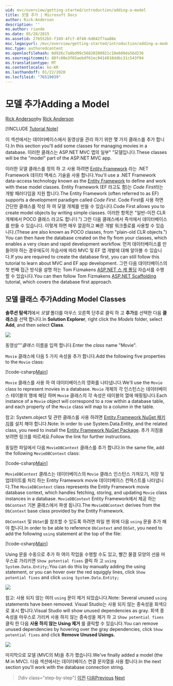 ```yaml
---
uid: mvc/overview/getting-started/introduction/adding-a-model
title: 모델 추가 | Microsoft Docs
author: Rick-Anderson
description: ''
ms.author: riande
ms.date: 05/28/2015
ms.assetid: 276552b5-f349-4fcf-8f40-6d042f7aa88e
msc.legacyurl: /mvc/overview/getting-started/introduction/adding-a-model
msc.type: authoredcontent
ms.openlocfilehash: 0d926c7a8bd99c56820208921c10e609da56d236
ms.sourcegitcommit: 88fc80e3f65aebdf61ec9414810ddbc31c543f04
ms.translationtype: MT
ms.contentlocale: ko-KR
ms.lasthandoff: 01/22/2020
ms.locfileid: "76519039"
---
```

# <a name="adding-a-model"></a><span data-ttu-id="95568-102">모델 추가</span><span class="sxs-lookup"><span data-stu-id="95568-102">Adding a Model</span></span>

<span data-ttu-id="95568-103">[Rick Anderson]((https://twitter.com/RickAndMSFT))</span><span class="sxs-lookup"><span data-stu-id="95568-103">by [Rick Anderson]((https://twitter.com/RickAndMSFT))</span></span>

[!INCLUDE [Tutorial Note](index.md)]

<span data-ttu-id="95568-104">이 섹션에서는 데이터베이스에서 동영상을 관리 하기 위한 몇 가지 클래스를 추가 합니다.</span><span class="sxs-lookup"><span data-stu-id="95568-104">In this section you'll add some classes for managing movies in a database.</span></span> <span data-ttu-id="95568-105">이러한 클래스는 ASP.NET MVC 앱의 일부&quot; &quot;모델입니다.</span><span class="sxs-lookup"><span data-stu-id="95568-105">These classes will be the &quot;model&quot; part of the ASP.NET MVC app.</span></span>

<span data-ttu-id="95568-106">이러한 모델 클래스를 정의 하 고 사용 하려면 [Entity Framework](https://docs.microsoft.com/ef/) 라는 .NET Framework 데이터 액세스 기술을 사용 합니다.</span><span class="sxs-lookup"><span data-stu-id="95568-106">You'll use a .NET Framework data-access technology known as the [Entity Framework](https://docs.microsoft.com/ef/) to define and work with these model classes.</span></span> <span data-ttu-id="95568-107">Entity Framework (EF 라고도 함)는 *Code First*라는 개발 패러다임을 지원 합니다.</span><span class="sxs-lookup"><span data-stu-id="95568-107">The Entity Framework (often referred to as EF) supports a development paradigm called *Code First*.</span></span> <span data-ttu-id="95568-108">Code First를 사용 하면 간단한 클래스를 작성 하 여 모델 개체를 만들 수 있습니다.</span><span class="sxs-lookup"><span data-stu-id="95568-108">Code First allows you to create model objects by writing simple classes.</span></span> <span data-ttu-id="95568-109">이러한 항목은 &quot;일반-이전 CLR 개체에서 POCO 클래스 라고도 합니다.&quot;) 그런 다음 클래스에서 즉석에서 데이터베이스를 만들 수 있습니다. 이렇게 하면 매우 깔끔하고 빠른 개발 워크플로를 사용할 수 있습니다.</span><span class="sxs-lookup"><span data-stu-id="95568-109">(These are also known as POCO classes, from &quot;plain-old CLR objects.&quot;) You can then have the database created on the fly from your classes, which enables a very clean and rapid development workflow.</span></span> <span data-ttu-id="95568-110">먼저 데이터베이스를 만들어야 하는 경우에도이 자습서에 따라 MVC 및 EF 앱 개발에 대해 알아볼 수 있습니다.</span><span class="sxs-lookup"><span data-stu-id="95568-110">If you are required to create the database first, you can still follow this tutorial to learn about MVC and EF app development.</span></span> <span data-ttu-id="95568-111">그런 다음 데이터베이스의 첫 번째 접근 방식을 설명 하는 Tom Fizmakens [ASP.NET 스 캐 폴딩](xref:visual-studio/overview/2013/aspnet-scaffolding-overview) 자습서를 수행할 수 있습니다.</span><span class="sxs-lookup"><span data-stu-id="95568-111">You can then follow Tom Fizmakens [ASP.NET Scaffolding](xref:visual-studio/overview/2013/aspnet-scaffolding-overview) tutorial, which covers the database first approach.</span></span>

## <a name="adding-model-classes"></a><span data-ttu-id="95568-112">모델 클래스 추가</span><span class="sxs-lookup"><span data-stu-id="95568-112">Adding Model Classes</span></span>

<span data-ttu-id="95568-113">**솔루션 탐색기**에서 *모델* 폴더를 마우스 오른쪽 단추로 클릭 하 고 **추가**를 선택한 다음 **클래스**를 선택 합니다.</span><span class="sxs-lookup"><span data-stu-id="95568-113">In **Solution Explorer**, right click the *Models* folder, select **Add**, and then select **Class**.</span></span>

![](adding-a-model/_static/image1.png)

<span data-ttu-id="95568-114">동영상&quot;&quot;*클래스* 이름을 입력 합니다.</span><span class="sxs-lookup"><span data-stu-id="95568-114">Enter the *class* name &quot;Movie&quot;.</span></span>

<span data-ttu-id="95568-115">`Movie` 클래스에 다음 5 가지 속성을 추가 합니다.</span><span class="sxs-lookup"><span data-stu-id="95568-115">Add the following five properties to the `Movie` class:</span></span>

[!code-csharp[Main](adding-a-model/samples/sample1.cs)]

<span data-ttu-id="95568-116">`Movie` 클래스를 사용 하 여 데이터베이스의 영화를 나타냅니다.</span><span class="sxs-lookup"><span data-stu-id="95568-116">We'll use the `Movie` class to represent movies in a database.</span></span> <span data-ttu-id="95568-117">`Movie` 개체의 각 인스턴스는 데이터베이스 테이블의 행에 해당 하며 `Movie` 클래스의 각 속성은 테이블의 열에 매핑됩니다.</span><span class="sxs-lookup"><span data-stu-id="95568-117">Each instance of a `Movie` object will correspond to a row within a database table, and each property of the `Movie` class will map to a column in the table.</span></span>

<span data-ttu-id="95568-118">참고: System.object 및 관련 클래스를 사용 하려면 [Entity Framework NuGet 패키지](https://www.nuget.org/packages/EntityFramework/)를 설치 해야 합니다.</span><span class="sxs-lookup"><span data-stu-id="95568-118">Note: In order to use System.Data.Entity, and the related class, you need to install the [Entity Framework NuGet Package](https://www.nuget.org/packages/EntityFramework/).</span></span> <span data-ttu-id="95568-119">추가 지침을 보려면 링크를 따르세요.</span><span class="sxs-lookup"><span data-stu-id="95568-119">Follow the link for further instructions.</span></span>

<span data-ttu-id="95568-120">동일한 파일에서 다음 `MovieDBContext` 클래스를 추가 합니다.</span><span class="sxs-lookup"><span data-stu-id="95568-120">In the same file, add the following `MovieDBContext` class:</span></span>

[!code-csharp[Main](adding-a-model/samples/sample2.cs?highlight=2,15-18)]

<span data-ttu-id="95568-121">`MovieDBContext` 클래스는 데이터베이스의 `Movie` 클래스 인스턴스 가져오기, 저장 및 업데이트를 처리 하는 Entity Framework movie 데이터베이스 컨텍스트를 나타냅니다.</span><span class="sxs-lookup"><span data-stu-id="95568-121">The `MovieDBContext` class represents the Entity Framework movie database context, which handles fetching, storing, and updating `Movie` class instances in a database.</span></span> <span data-ttu-id="95568-122">`MovieDBContext` Entity Framework에서 제공 하는 `DbContext` 기본 클래스에서 파생 됩니다.</span><span class="sxs-lookup"><span data-stu-id="95568-122">The `MovieDBContext` derives from the `DbContext` base class provided by the Entity Framework.</span></span>

<span data-ttu-id="95568-123">`DbContext` 및 `DbSet`를 참조할 수 있도록 하려면 파일 맨 위에 다음 `using` 문을 추가 해야 합니다.</span><span class="sxs-lookup"><span data-stu-id="95568-123">In order to be able to reference `DbContext` and `DbSet`, you need to add the following `using` statement at the top of the file:</span></span>

[!code-csharp[Main](adding-a-model/samples/sample3.cs)]

<span data-ttu-id="95568-124">Using 문을 수동으로 추가 하 여이 작업을 수행할 수도 있고, 빨간 물결 모양의 선을 마우스로 가리키면 `Show potential fixes` 클릭 하 고 `using System.Data.Entity;`</span><span class="sxs-lookup"><span data-stu-id="95568-124">You can do this by manually adding the using statement, or you can hover over the red squiggly lines, click `Show potential fixes` and click `using System.Data.Entity;`</span></span>

![](adding-a-model/_static/image2.png)

<span data-ttu-id="95568-125">참고: 사용 되지 않는 여러 `using` 문이 제거 되었습니다.</span><span class="sxs-lookup"><span data-stu-id="95568-125">Note: Several unused `using` statements have been removed.</span></span> <span data-ttu-id="95568-126">Visual Studio는 사용 되지 않는 종속성을 회색으로 표시 합니다.</span><span class="sxs-lookup"><span data-stu-id="95568-126">Visual Studio will show unused dependencies as gray.</span></span> <span data-ttu-id="95568-127">회색 종속성을 마우스로 가리켜 사용 하지 않는 종속성을 제거 하 고 `Show potential fixes` 클릭 한 다음 **사용 하지 않는 Using 제거** 를 클릭할 수 있습니다.</span><span class="sxs-lookup"><span data-stu-id="95568-127">You can remove unused dependencies by hovering over the gray dependencies, click `Show potential fixes` and click **Remove Unused Usings.**</span></span>

![](adding-a-model/_static/image3.png)

<span data-ttu-id="95568-128">마지막으로 모델 (MVC의 M)을 추가 했습니다.</span><span class="sxs-lookup"><span data-stu-id="95568-128">We've finally added a model (the M in MVC).</span></span> <span data-ttu-id="95568-129">다음 섹션에서는 데이터베이스 연결 문자열을 사용 합니다.</span><span class="sxs-lookup"><span data-stu-id="95568-129">In the next section you'll work with the database connection string.</span></span>

> [!div class="step-by-step"]
> <span data-ttu-id="95568-130">[이전](adding-a-view.md)
> [다음](creating-a-connection-string.md)</span><span class="sxs-lookup"><span data-stu-id="95568-130">[Previous](adding-a-view.md)
[Next](creating-a-connection-string.md)</span></span>
